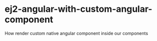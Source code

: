 # ej2-angular-with-custom-angular-component
How render custom native angular component inside our components
